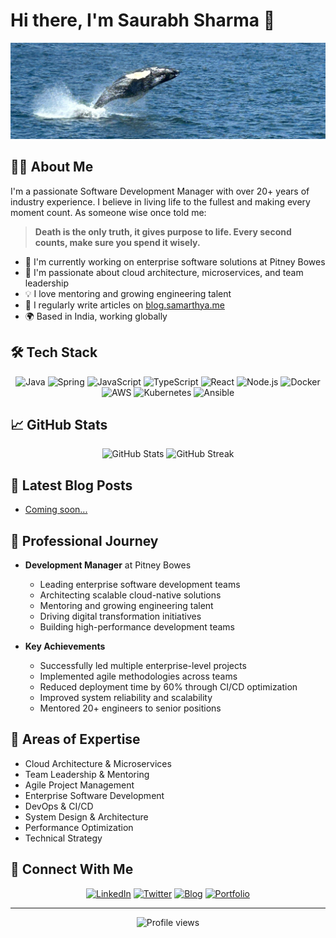 # Hi there, I'm Saurabh Sharma 👋

<div align="center">
  <img src="assets/images/github-header-image.png" alt="banner" />
</div>

## 👨‍💻 About Me

I'm a passionate Software Development Manager with over 20+ years of industry experience. I believe in living life to the fullest and making every moment count. As someone wise once told me:

> **Death is the only truth, it gives purpose to life. Every second counts, make sure you spend it wisely.**

- 🔭 I'm currently working on enterprise software solutions at Pitney Bowes
- 🌱 I'm passionate about cloud architecture, microservices, and team leadership
- 💡 I love mentoring and growing engineering talent
- 📝 I regularly write articles on [blog.samarthya.me](https://blog.samarthya.me)
- 🌍 Based in India, working globally

## 🛠️ Tech Stack

<div align="center">

![Java](https://img.shields.io/badge/-Java-007396?style=flat-square&logo=java)
![Spring](https://img.shields.io/badge/-Spring-6DB33F?style=flat-square&logo=spring&logoColor=white)
![JavaScript](https://img.shields.io/badge/-JavaScript-F7DF1E?style=flat-square&logo=javascript&logoColor=black)
![TypeScript](https://img.shields.io/badge/-TypeScript-3178C6?style=flat-square&logo=typescript&logoColor=white)
![React](https://img.shields.io/badge/-React-61DAFB?style=flat-square&logo=react&logoColor=black)
![Node.js](https://img.shields.io/badge/-Node.js-339933?style=flat-square&logo=node.js&logoColor=white)
![Docker](https://img.shields.io/badge/-Docker-2496ED?style=flat-square&logo=docker&logoColor=white)
![AWS](https://img.shields.io/badge/-AWS-232F3E?style=flat-square&logo=amazon-aws)
![Kubernetes](https://img.shields.io/badge/-Kubernetes-326CE5?style=flat-square&logo=kubernetes&logoColor=white)
![Ansible](https://img.shields.io/badge/-Ansible-EE0000?style=flat-square&logo=ansible&logoColor=white)

</div>

## 📈 GitHub Stats

<div align="center">
  <img src="https://github-readme-stats.vercel.app/api?username=samarthya&show_icons=true&theme=radical" alt="GitHub Stats" />
  <img src="https://github-readme-streak-stats.herokuapp.com/?user=samarthya&theme=radical" alt="GitHub Streak" />
</div>

## 📝 Latest Blog Posts

<!-- BLOG-POST-LIST:START -->
- [Coming soon...]()
<!-- BLOG-POST-LIST:END -->

## 🎯 Professional Journey

- **Development Manager** at Pitney Bowes
  - Leading enterprise software development teams
  - Architecting scalable cloud-native solutions
  - Mentoring and growing engineering talent
  - Driving digital transformation initiatives
  - Building high-performance development teams

- **Key Achievements**
  - Successfully led multiple enterprise-level projects
  - Implemented agile methodologies across teams
  - Reduced deployment time by 60% through CI/CD optimization
  - Improved system reliability and scalability
  - Mentored 20+ engineers to senior positions

## 💼 Areas of Expertise

- Cloud Architecture & Microservices
- Team Leadership & Mentoring
- Agile Project Management
- Enterprise Software Development
- DevOps & CI/CD
- System Design & Architecture
- Performance Optimization
- Technical Strategy

## 🤝 Connect With Me

<div align="center">

[![LinkedIn](https://img.shields.io/badge/LinkedIn-0077B5?style=for-the-badge&logo=linkedin&logoColor=white)](https://linkedin.com/in/samarthyasaurabh)
[![Twitter](https://img.shields.io/badge/Twitter-1DA1F2?style=for-the-badge&logo=twitter&logoColor=white)](https://twitter.com/samarthya)
[![Blog](https://img.shields.io/badge/Blog-FF5722?style=for-the-badge&logo=blogger&logoColor=white)](https://blog.samarthya.me)
[![Portfolio](https://img.shields.io/badge/Portfolio-000000?style=for-the-badge&logo=About.me&logoColor=white)](https://samarthya.me)

</div>

---

<div align="center">
  <img src="https://komarev.com/ghpvc/?username=samarthya&style=flat-square&color=blue" alt="Profile views" />
</div>